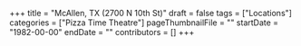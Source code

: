 +++
title = "McAllen, TX (2700 N 10th St)"
draft = false
tags = ["Locations"]
categories = ["Pizza Time Theatre"]
pageThumbnailFile = ""
startDate = "1982-00-00"
endDate = ""
contributors = []
+++
